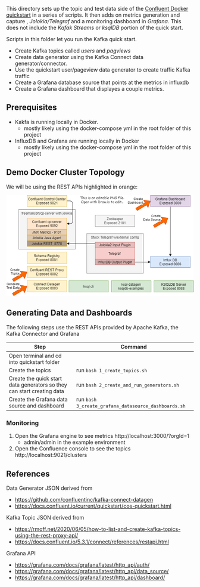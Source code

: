 This directory sets up the topic and test data side of the 
[Confluent Docker quickstart](https://docs.confluent.io/current/quickstart/ce-docker-quickstart.html#ce-docker-quickstart)
in a series of scripts.  It then adds on metrics generation and capture , _Jolokia/Telegraf_ and a monitoring dashboard in _Grafana_.  This does not include the _Kafak Streams_ or _ksqlDB_ portion of the quick start.

Scripts in this folder let you run the Kafka quick start.
* Create Kafka topics called _users_ and _pagviews_
* Create data generator using the Kafka Connect data generator/connector.
* Use the quickstart user/pageview data generator to create traffic Kafka traffic
* Create a Grafana database source that points at the metrics in influxdb
* Create a Grafana dashboard that displayes a couple metrics.

## Prerequisites
* Kakfa is running locally in Docker.
    *  mostly likely using the docker-compose yml in the root folder of this project
* InfluxDB and Grafana are running locally in Docker
    *  mostly likely using the docker-compose yml in the root folder of this project

## Demo Docker Cluster Topology
We will be using the REST APIs highlighted in orange:

![Demo Cluster](../docs/quickstart-topology.png)

## Generating Data and Dashboards
The following steps use the REST APIs provided by Apache Kafka, the Kafka Connector and Grafana

| Step | Command |
| ---- | ------- |
| Open terminal and cd into quickstart folder | | 
| Create the topics | run ```bash 1_create_topics.sh```
| Create the quick start data generators so they can start creating data | run ```bash 2_create_and_run_generators.sh```
| Create the Grafana data source and dashboard | run ```bash 3_create_grafana_datasource_dashboards.sh```

### Monitoring
1. Open the Grafana engine to see metrics http://localhost:3000/?orgId=1
    * admin/admin in the example environment
1. Open the Confluence console to see the topics http://localhost:9021/clusters

## References
Data Generator JSON derived from 
* https://github.com/confluentinc/kafka-connect-datagen
* https://docs.confluent.io/current/quickstart/cos-quickstart.html

Kafka Topic JSON derived from 
* https://rmoff.net/2020/06/05/how-to-list-and-create-kafka-topics-using-the-rest-proxy-api/
* https://docs.confluent.io/5.3.1/connect/references/restapi.html

Grafana API
* https://grafana.com/docs/grafana/latest/http_api/auth/
* https://grafana.com/docs/grafana/latest/http_api/data_source/
* https://grafana.com/docs/grafana/latest/http_api/dashboard/

